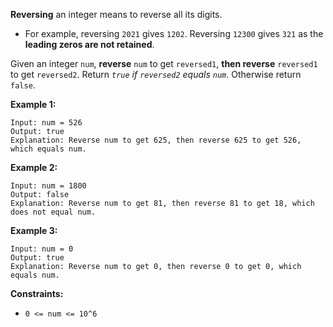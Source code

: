 **Reversing** an integer means to reverse all its digits.

- For example, reversing `2021` gives `1202`. Reversing `12300` gives `321` as the **leading zeros are not retained**.

Given an integer `num`, **reverse** `num` to get `reversed1`, **then reverse** `reversed1` to get `reversed2`. Return _`true` if `reversed2` equals `num`_. Otherwise return `false`.

**Example 1:**

```
Input: num = 526
Output: true
Explanation: Reverse num to get 625, then reverse 625 to get 526, which equals num.
```

**Example 2:**

```
Input: num = 1800
Output: false
Explanation: Reverse num to get 81, then reverse 81 to get 18, which does not equal num.
```

**Example 3:**

```
Input: num = 0
Output: true
Explanation: Reverse num to get 0, then reverse 0 to get 0, which equals num.
```

**Constraints:**

- `0 <= num <= 10^6`
